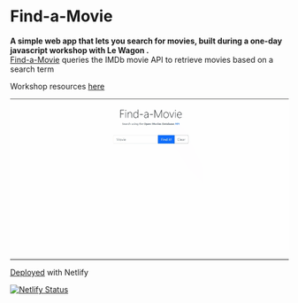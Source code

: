 # Find-a-Movie
**A simple web app that lets you search for movies, built during a one-day javascript workshop with Le Wagon .**<br>
[Find-a-Movie](https://find-a-movie.netlify.app) queries the IMDb movie API to retrieve movies based on a search term

Workshop resources [here](https://www.notion.so/ausmeddesign/Javascript-full-day-b247e04e91434dfea004f58c39399ecc)

![Screadshot gif of Find-a- movie](https://github.com/MakeItBack/Find-a-Movie/blob/master/findamovie.gif)

___

[Deployed](https://find-a-movie.netlify.app/) with Netlify

[![Netlify Status](https://api.netlify.com/api/v1/badges/e28f9bde-1eba-4a52-b2e5-543e2ca9e645/deploy-status)](https://app.netlify.com/sites/find-a-movie/deploys)
